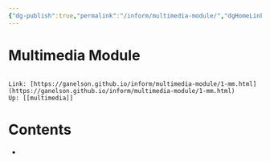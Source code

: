 ```yaml
---
{"dg-publish":true,"permalink":"/inform/multimedia-module/","dgHomeLink":true,"dgPassFrontmatter":false}
---
```


# Multimedia Module
```ad-info

Link: [https://ganelson.github.io/inform/multimedia-module/1-mm.html](https://ganelson.github.io/inform/multimedia-module/1-mm.html)
Up: [[multimedia]]
```

# Contents
- 